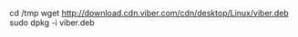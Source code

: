 

   cd /tmp
   wget http://download.cdn.viber.com/cdn/desktop/Linux/viber.deb
   sudo dpkg -i viber.deb
   
   
